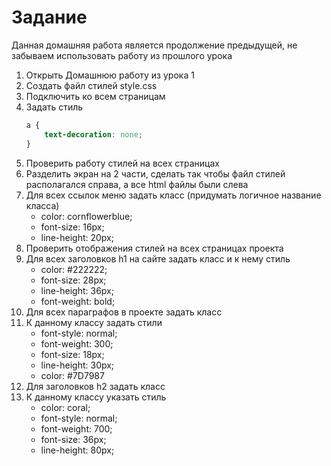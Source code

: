 # Задание

Данная домашняя работа является продолжение предыдущей, не забываем использовать работу из прошлого урока
1. Открыть Домашнюю работу из урока 1
2. Создать файл стилей style.css
3. Подключить ко всем страницам
4. Задать стиль
    ```css
    a {
        text-decoration: none;
    }
    ```
5. Проверить работу стилей на всех страницах
6. Разделить экран на 2 части, сделать так чтобы файл стилей располагался справа, а все html файлы были слева
7. Для всех ссылок меню задать класс (придумать логичное название класса)
    * color: cornflowerblue;
    * font-size: 16px;
    * line-height: 20px;
8. Проверить отображения стилей на всех страницах проекта
9. Для всех заголовков h1 на сайте задать класс и к нему стиль
    * color: #222222;
    * font-size: 28px;
    * line-height: 36px;
    * font-weight: bold;
10. Для всех параграфов в проекте задать класс
11. К данному классу задать стили
    * font-style: normal;
    * font-weight: 300;
    * font-size: 18px;
    * line-height: 30px;
    * color: #7D7987
12. Для заголовков h2 задать класс
13. К данному классу указать стиль
    * color: coral;
    * font-style: normal;
    * font-weight: 700;
    * font-size: 36px;
    * line-height: 80px;